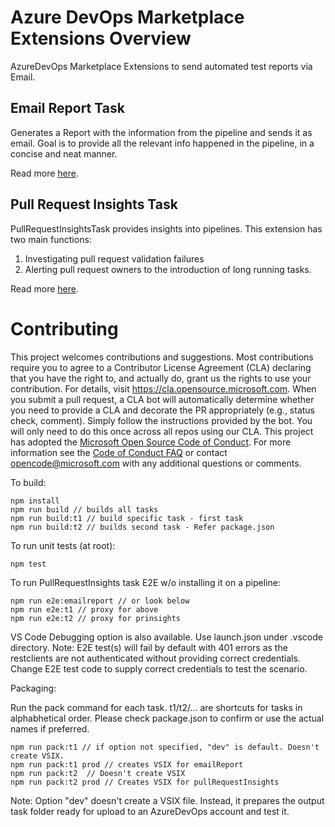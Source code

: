 # Azure DevOps Marketplace Extensions Overview

AzureDevOps Marketplace Extensions to send automated test reports via Email.

## Email Report Task
Generates a Report with the information from the pipeline and sends it as email. Goal is to provide all the relevant info happened in the pipeline, in a concise and neat manner. 

Read more [here](Tasks/emailReportTask/README.md).

## Pull Request Insights Task
PullRequestInsightsTask provides insights into pipelines. This extension has two main functions:

1. Investigating pull request validation failures
2. Alerting pull request owners to the introduction of long running tasks.

Read more [here](Tasks/pullRequestInsightsTask/README.md).

# Contributing

This project welcomes contributions and suggestions. Most contributions require you to agree to a
Contributor License Agreement (CLA) declaring that you have the right to, and actually do, grant us
the rights to use your contribution. For details, visit https://cla.opensource.microsoft.com.
When you submit a pull request, a CLA bot will automatically determine whether you need to provide
a CLA and decorate the PR appropriately (e.g., status check, comment). Simply follow the instructions
provided by the bot. You will only need to do this once across all repos using our CLA.
This project has adopted the [Microsoft Open Source Code of Conduct](https://opensource.microsoft.com/codeofconduct/).
For more information see the [Code of Conduct FAQ](https://opensource.microsoft.com/codeofconduct/faq/) or
contact [opencode@microsoft.com](mailto:opencode@microsoft.com) with any additional questions or comments.

To build:

```
npm install
npm run build // builds all tasks
npm run build:t1 // build specific task - first task
npm run build:t2 // builds second task - Refer package.json
```

To run unit tests (at root): 

```
npm test
```

To run PullRequestInsights task E2E w/o installing it on a pipeline: 

```
npm run e2e:emailreport // or look below
npm run e2e:t1 // proxy for above
npm run e2e:t2 // proxy for prinsights
```
VS Code Debugging option is also available. Use launch.json under .vscode directory.
Note: E2E test(s) will fail by default with 401 errors as the restclients are not authenticated without providing correct credentials. Change E2E test code to supply correct credentials to test the scenario.

Packaging:

Run the pack command for each task. t1/t2/... are shortcuts for tasks in alphabhetical order. Please check package.json to confirm or use the actual names if preferred.
```
npm run pack:t1 // if option not specified, "dev" is default. Doesn't create VSIX.
npm run pack:t1 prod // creates VSIX for emailReport
npm run pack:t2  // Doesn't create VSIX
npm run pack:t2 prod // Creates VSIX for pullRequestInsights
```
Note: Option "dev" doesn't create a VSIX file. Instead, it prepares the output task folder ready for upload to an AzureDevOps account and test it.

####
